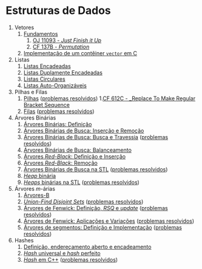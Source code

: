 Estruturas de Dados
===================

1. Vetores
    1. [Fundamentos](slides/vetores_fundamentos/vetores_fundamentos.pdf)
        1. [OJ 11093 - _Just Finish it Up_](problems/OJ_11093/OJ_11093.pdf)
        1. [CF 137B - _Permutation_](problems/CF_137B/CF_137B.pdf)
    1. [Implementação de um contêiner `vector` em C](slides/vetores_implementacao/vetores_implementacao.pdf) 
1. Listas
    1. [Listas Encadeadas](slides/LE-1/LE-1.pdf)
    1. [Listas Duplamente Encadeadas](slides/LE-2/LE-2.pdf)
    1. [Listas Circulares](slides/LE-3/LE-3.pdf)
    1. [Listas Auto-Organizáveis](slides/LE-4/LE-4.pdf)
1. Pilhas e Filas
    1. [Pilhas](slides/pilhas/pilhas.pdf) ([problemas resolvidos](problems/pilhas/pilhas.pdf))
        1.[CF 612C - _Replace To Make Regular Bracket Sequence](problems/CF_612C/CF_612C.pdf)
    1. [Filas](slides/filas/filas.pdf) ([problemas resolvidos](problems/filas/filas.pdf))
1. Árvores Binárias
    1. [Árvores Binárias: Definição](slides/arvore_binaria-definicao/arvore_binaria-definicao.pdf)
    1. [Árvores Binárias de Busca: Inserção e Remoção](slides/arvore_binaria_de_busca-insercao_e_remocao/arvore_binaria_de_busca-insercao_e_remocao.pdf)
    1. [Árvores Binárias de Busca: Busca e Travessia](slides/arvore_binaria_de_busca-busca_e_travessia/arvore_binaria_de_busca-busca_e_travessia.pdf) ([problemas resolvidos](problems/arvore_binaria_de_busca-busca_e_travessia/arvore_binaria_de_busca-busca_e_travessia.pdf))
    1. [Árvores Binárias de Busca: Balanceamento](slides/TR-4/TR-4.pdf)
    1. [Árvores _Red-Black_: Definição e Inserção](slides/TR-5/TR-5.pdf)
    1. [Árvores _Red-Black_: Remoção](slides/TR-6/TR-6.pdf)
    1. [Árvores Binárias de Busca na STL](slides/arvore_binaria_de_busca-stl/arvore_binaria_de_busca-stl.pdf) ([problemas resolvidos](problems/arvore_binaria_de_busca-stl/arvore_binaria_de_busca-stl.pdf))
    1. [_Heap_ binária](slides/heaps-definicao/heaps-definicao.pdf) 
    1. [_Heaps_ binárias na STL](slides/heaps-stl/heaps-stl.pdf) ([problemas resolvidos](problems/heaps-stl/heaps-stl.pdf))
1. Árvores _m_-árias
    1. [Árvores-B](slides/BT-1/BT-1.pdf)
    1. [_Union-Find Disjoint Sets_](slides/ufds/ufds.pdf) ([problemas resolvidos](problems/ufds/ufds.pdf))
    1. [Árvores de Fenwick: Definição, _RSQ_ e _update_](slides/fenwick_tree-definicao/fenwick_tree-definicao.pdf) ([problemas resolvidos](problems/fenwick_tree-definicao/fenwick_tree-definicao.pdf))
    1. [Árvores de Fenwick: Aplicações e Variações](slides/fenwick_tree-aplicacoes/fenwick_tree-aplicacoes.pdf) ([problemas resolvidos](problems/fenwick_tree-aplicacoes/fenwick_tree-aplicacoes.pdf))
    1. [Árvores de segmentos: Definição e Implementação](slides/segtree/segtree.pdf) ([problemas resolvidos](problems/segtree/segtree.pdf))
1. Hashes
    1. [Definição, endereçamento aberto e encadeamento](slides/HS-1/HS-1.pdf)
    1. [_Hash_ universal e _hash_ perfeito](slides/HS-2/HS-2.pdf)
    1. [_Hash_ em C++](slides/HS-3/HS-3.pdf) ([problemas resolvidos](problems/HS-3/HS-3.pdf))

<!-- Assuntos pendentes:
1. Filas monótonas: https://medium.com/algorithms-and-leetcode/monotonic-queue-explained-with-leetcode-problems-7db7c530c1d6
2. Árvores AVL
3. BITree: range query com range update
4. Pilhas que retornam o max/min em O(1) com um campo extra: tal valor no momento da inserção (o próprio valor ou o do anterior, o que for melhor)
-->
